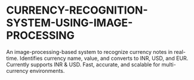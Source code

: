 # CURRENCY-RECOGNITION-SYSTEM-USING-IMAGE-PROCESSING
An image-processing-based system to recognize currency notes in real-time. Identifies currency name, value, and converts to INR, USD, and EUR. Currently supports INR &amp; USD. Fast, accurate, and scalable for multi-currency environments.
